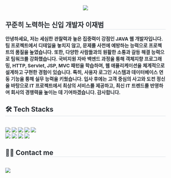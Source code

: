 <div align= "center">
    <img src="https://capsule-render.vercel.app/api?type=soft&color=5f5d5d&height=180&text=안녕하세요&animation=fadeIn&fontColor=000000&fontSize=50" />
    </div>
    <div style="text-align: left;"> 
    <h2 style="border-bottom: 1px solid #d8dee4; color: #282d33;"> 꾸준히 노력하는 신입 개발자 이재범 </h2>  
    <div style="font-weight: 700; font-size: 15px; text-align: left; color: #282d33;"> </li>안녕하세요, 저는 세심한 관찰력과 높은 집중력이 강점인 JAVA 웹 개발자입니다. 팀 프로젝트에서 디테일을 놓치지 않고, 문제를 사전에 예방하는 능력으로 프로젝트의 품질을 높였습니다. 또한, 다양한 사람들과의 원활한 소통과 갈등 해결 능력으로 팀워크를 강화했습니다. 국비지원 자바 백엔드 과정을 통해 객체지향 프로그래밍, HTTP, Servlet, JSP, MVC 패턴을 학습하며, 웹 애플리케이션을 체계적으로 설계하고 구현한 경험이 있습니다. 특히, 사용자 로그인 시스템과 데이터베이스 연동 기능을 통해 실무 능력을 키웠습니다. 입사 후에는 고객 중심의 사고와 도전 정신을 바탕으로 IT 프로젝트에서 최상의 서비스를 제공하고, 최신 IT 트렌드를 반영하여 회사의 경쟁력을 높이는 데 기여하겠습니다. 감사합니다. </div> 
    </div>
    <div style="text-align: left;">
    <h2 style="border-bottom: 1px solid #d8dee4; color: #282d33;"> 🛠️ Tech Stacks </h2> <br> 
    <div style="margin: ; text-align: left;" "text-align: left;"> <img src="https://img.shields.io/badge/Apache Tomcat-F8DC75?style=flat-square&logo=Apache Tomcat&logoColor=white">
          <img src="https://img.shields.io/badge/Github-181717?style=flat-square&logo=Github&logoColor=white">
          <img src="https://img.shields.io/badge/Java-007396?style=flat-square&logo=Java&logoColor=white">
          <img src="https://img.shields.io/badge/Javascript-F7DF1E?style=flat-square&logo=Javascript&logoColor=white">
          <img src="https://img.shields.io/badge/jQuery-0769AD?style=flat-square&logo=jQuery&logoColor=white">
          <br/><img src="https://img.shields.io/badge/HTML5-E34F26?style=flat-square&logo=HTML5&logoColor=white">
          <img src="https://img.shields.io/badge/Spring-6DB33F?style=flat-square&logo=Spring&logoColor=white">
          <img src="https://img.shields.io/badge/Slack-4A154B?style=flat-square&logo=Slack&logoColor=white">
          <img src="https://img.shields.io/badge/MySQL-4479A1?style=flat-square&logo=MySQL&logoColor=white">
          </div>
    </div>
    <div style="text-align: left;">
    <h2 style="border-bottom: 1px solid #d8dee4; color: #282d33;"> 🧑‍💻 Contact me </h2> <br> 
    <div style="text-align: left;"> <a href=mailto:vkdlxl2710@gmail.com> <img src="https://img.shields.io/badge/Gmail-EA4335?style=flat-square&logo=Gmail&logoColor=white&link=mailto:vkdlxl2710@gmail.com"> </a>
          </div>  <br> 
    <div style="text-align: left;">  </div> 
    </div>
    
